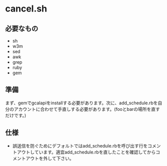 cancel.sh
=============================================
必要なもの
---------------------------------------------
* sh
* w3m
* sed
* awk
* grep
* ruby
* gem

準備
---------------------------------------------
まず、gemでgcalapiをinstallする必要があります。次に、add_schedule.rbを自分のアカウントに合わせて手直しする必要があります。(fooとbarの場所を直すだけです。)

仕様
---------------------------------------------
* 誤送信を防ぐためにデフォルトではadd_schedule.rbを呼び出す行をコメントアウトしています。適宜add_schedule.rbを直したことを確認してからコメントアウトを外して下さい。
